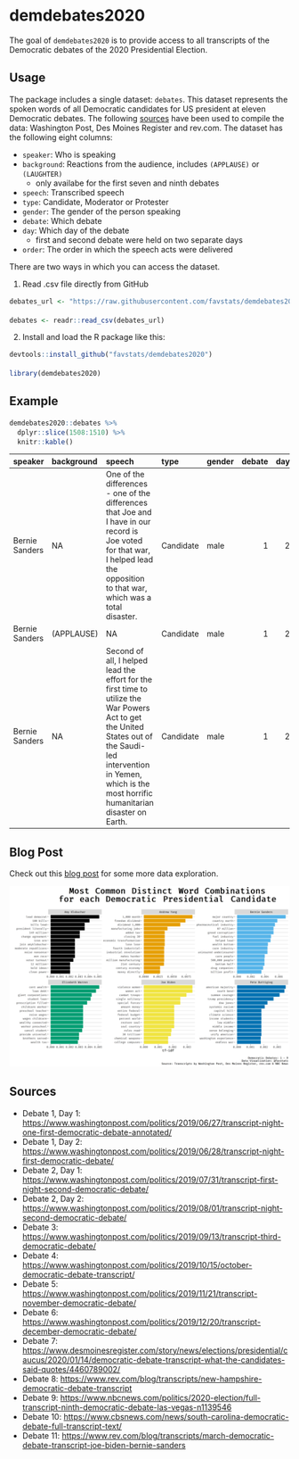 
<!-- README.md is generated from README.Rmd. Please edit that file -->

# demdebates2020

The goal of `demdebates2020` is to provide access to all transcripts of
the Democratic debates of the 2020 Presidential Election.

## Usage

The package includes a single dataset: `debates`. This dataset
represents the spoken words of all Democratic candidates for US
president at eleven Democratic debates. The following
[sources](https://github.com/favstats/demdebates2020#sources) have been
used to compile the data: Washington Post, Des Moines Register and
rev.com. The dataset has the following eight columns:

  - `speaker`: Who is speaking
  - `background`: Reactions from the audience, includes `(APPLAUSE)` or
    `(LAUGHTER)`
      - only availabe for the first seven and ninth debates
  - `speech`: Transcribed speech
  - `type`: Candidate, Moderator or Protester
  - `gender`: The gender of the person speaking
  - `debate`: Which debate
  - `day`: Which day of the debate
      - first and second debate were held on two separate days
  - `order`: The order in which the speech acts were delivered

There are two ways in which you can access the dataset.

1.  Read .csv file directly from GitHub

<!-- end list -->

``` r
debates_url <- "https://raw.githubusercontent.com/favstats/demdebates2020/master/data/debates.csv"

debates <- readr::read_csv(debates_url)
```

2.  Install and load the R package like this:

<!-- end list -->

``` r
devtools::install_github("favstats/demdebates2020")

library(demdebates2020)
```

## Example

``` r
demdebates2020::debates %>% 
  dplyr::slice(1508:1510) %>% 
  knitr::kable()
```

| speaker        | background | speech                                                                                                                                                                                                                   | type      | gender | debate | day | order |
| :------------- | :--------- | :----------------------------------------------------------------------------------------------------------------------------------------------------------------------------------------------------------------------- | :-------- | :----- | -----: | --: | ----: |
| Bernie Sanders | NA         | One of the differences - one of the differences that Joe and I have in our record is Joe voted for that war, I helped lead the opposition to that war, which was a total disaster.                                       | Candidate | male   |      1 |   2 |   759 |
| Bernie Sanders | (APPLAUSE) | NA                                                                                                                                                                                                                       | Candidate | male   |      1 |   2 |   760 |
| Bernie Sanders | NA         | Second of all, I helped lead the effort for the first time to utilize the War Powers Act to get the United States out of the Saudi-led intervention in Yemen, which is the most horrific humanitarian disaster on Earth. | Candidate | male   |      1 |   2 |   761 |

## Blog Post

Check out this [blog post](http://www.favstats.eu/post/demdebates/) for
some more data exploration.

![](https://raw.githubusercontent.com/favstats/demdebates2020/master/vignettes/images/tfidfplot.png)

## Sources

  - Debate 1, Day 1:
    <https://www.washingtonpost.com/politics/2019/06/27/transcript-night-one-first-democratic-debate-annotated/>
  - Debate 1, Day 2:
    <https://www.washingtonpost.com/politics/2019/06/28/transcript-night-first-democratic-debate/>
  - Debate 2, Day 1:
    <https://www.washingtonpost.com/politics/2019/07/31/transcript-first-night-second-democratic-debate/>
  - Debate 2, Day 2:
    <https://www.washingtonpost.com/politics/2019/08/01/transcript-night-second-democratic-debate/>
  - Debate 3:
    <https://www.washingtonpost.com/politics/2019/09/13/transcript-third-democratic-debate/>
  - Debate 4:
    <https://www.washingtonpost.com/politics/2019/10/15/october-democratic-debate-transcript/>
  - Debate 5:
    <https://www.washingtonpost.com/politics/2019/11/21/transcript-november-democratic-debate/>
  - Debate 6:
    <https://www.washingtonpost.com/politics/2019/12/20/transcript-december-democratic-debate/>
  - Debate 7:
    <https://www.desmoinesregister.com/story/news/elections/presidential/caucus/2020/01/14/democratic-debate-transcript-what-the-candidates-said-quotes/4460789002/>
  - Debate 8:
    <https://www.rev.com/blog/transcripts/new-hampshire-democratic-debate-transcript>
  - Debate 9:
    <https://www.nbcnews.com/politics/2020-election/full-transcript-ninth-democratic-debate-las-vegas-n1139546>
  - Debate 10:
    <https://www.cbsnews.com/news/south-carolina-democratic-debate-full-transcript-text/>
  - Debate 11:
    <https://www.rev.com/blog/transcripts/march-democratic-debate-transcript-joe-biden-bernie-sanders>
